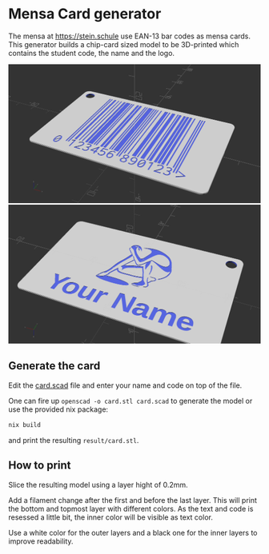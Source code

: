 # Mensa Card generator
The mensa at https://stein.schule use EAN-13 bar codes as mensa cards.
This generator builds a chip-card sized model to be 3D-printed which contains the student code, the name and the logo.

![Code](./images/code.png)
![Name](./images/name.png)

## Generate the card
Edit the [card.scad](./card.scad) file and enter your name and code on top of the file.

One can fire up `openscad -o card.stl card.scad` to generate the model or use the provided nix package:
```bash
nix build
```
and print the resulting `result/card.stl`.


## How to print
Slice the resulting model using a layer hight of 0.2mm.

Add a filament change after the first and before the last layer.
This will print the bottom and topmost layer with different colors.
As the text and code is resessed a little bit, the inner color will be visible as text color.

Use a white color for the outer layers and a black one for the inner layers to improve readability.

